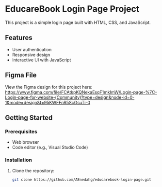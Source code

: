 # EducareBook Login Page Project

This project is a simple login page built with HTML, CSS, and JavaScript.

## Features

- User authentication
- Responsive design
- Interactive UI with JavaScript

## Figma File
View the Figma design for this project here: 
https://www.figma.com/file/FCAtkpKQNekaEsqF1mkImW/Login-page-%7C-Login-page-for-website-(Community)?type=design&node-id=0-1&mode=design&t=95KWFFnR5ScGsuTi-0

## Getting Started

### Prerequisites

- Web browser
- Code editor (e.g., Visual Studio Code)

### Installation

1. Clone the repository:

   ```bash
   git clone https://github.com/AEnedahg/educarebook-login-page.git

